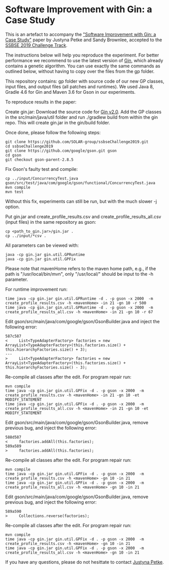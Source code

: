 # Software Improvement with Gin: a Case Study

This is an artefact to accompany the ["Software Improvement with Gin: a Case Study"](https://link.springer.com/chapter/10.1007%2F978-3-030-27455-9_14) paper by Justyna Petke and Sandy Brownlee, accepted to the [SSBSE 2019 Challenge Track](http://ssbse19.mines-albi.fr/tracks.html#challenge-track). 

The instructions below will help you reproduce the experiment. For better performance we recommend to use the latest version of [Gin](https://github.com/gintool/gin/), which already contains a genetic algorithm. You can use exactly the same commands as outlined below, without having to copy over the files from the gp folder.

This repository contains: gp folder with source code of our new GP classes, input files, and output files (all patches and runtimes). We used Java 8, Gradle 4.6 for Gin and Maven 3.6 for Gson in our experiments.

To reproduce results in the paper:

Create gin.jar: Download the source code for [Gin v2.0](https://github.com/gintool/gin/releases). Add the GP classes in the src/main/java/util folder and run ./gradlew build from within the gin repo. This will create gin.jar in the gin/build folder.

Once done, please follow the following steps:

```
git clone https://github.com/SOLAR-group/ssbseChallenge2019.git
cd ssbseChallenge2019
git clone https://github.com/google/gson.git gson
cd gson
git checkout gson-parent-2.8.5
```

Fix Gson's faulty test and compile:
```
cp ../input/ConcurrencyTest.java gson/src/test/java/com/google/gson/functional/ConcurrencyTest.java
mvn compile
mvn test
```
Without this fix, experiments can still be run, but with the much slower -j option.

Put gin.jar and create\_profile\_results.csv and create\_profile\_results\_all.csv (input files) in the same repository as gson:
```
cp <path_to_gin.jar>/gin.jar .
cp ../input/*csv .
```

All parameters can be viewed with:
```
java -cp gin.jar gin.util.GPRuntime
java -cp gin.jar gin.util.GPFix
```

Please note that mavenHome refers to the maven home path, e.g., if the path is "/usr/local/bin/mvn", only  "/usr/local/" should be input to the -h parameter. 

For runtime improvement run:
```
time java -cp gin.jar gin.util.GPRuntime -d . -p gson -x 2000  -m create_profile_results.csv -h <mavenHome> -in 21 -gn 10 -r 500 
time java -cp gin.jar gin.util.GPRuntime -d . -p gson -x 2000  -m create_profile_results_all.csv -h <mavenHome> -in 21 -gn 10 -r 67
```

Edit gson/src/main/java/com/google/gson/GsonBuilder.java and inject the following error: 
```
587c587
<     List<TypeAdapterFactory> factories = new ArrayList<TypeAdapterFactory>(this.factories.size() + this.hierarchyFactories.size() + 3); 
---
>     List<TypeAdapterFactory> factories = new ArrayList<TypeAdapterFactory>(this.factories.size() + this.hierarchyFactories.size() - 3); 
```

Re-compile all classes after the edit. For program repair run:

```
mvn compile
time java -cp gin.jar gin.util.GPFix -d . -p gson -x 2000  -m create_profile_results.csv -h <mavenHome> -in 21 -gn 10 -et MODIFY_STATEMENT
time java -cp gin.jar gin.util.GPFix -d . -p gson -x 2000  -m create_profile_results_all.csv -h <mavenHome> -in 21 -gn 10 -et MODIFY_STATEMENT
```

Edit gson/src/main/java/com/google/gson/GsonBuilder.java, remove previous bug, and inject the following error: 
```
588d587
<     factories.addAll(this.factories);
589a589
>     factories.addAll(this.factories);
```

Re-compile all classes after the edit. For program repair run:
```
mvn compile
time java -cp gin.jar gin.util.GPFix -d . -p gson -x 2000  -m create_profile_results.csv -h <mavenHome> -gn 10 -in 21
time java -cp gin.jar gin.util.GPFix -d . -p gson -x 2000  -m create_profile_results_all.csv -h <mavenHome> -gn 10 -in 21
```

Edit gson/src/main/java/com/google/gson/GsonBuilder.java, remove previous bug, and inject the following error: 
```
589a590
>     Collections.reverse(factories);
```

Re-compile all classes after the edit. For program repair run:
```
mvn compile
time java -cp gin.jar gin.util.GPFix -d . -p gson -x 2000  -m create_profile_results.csv -h <mavenHome> -gn 10 -in 21
time java -cp gin.jar gin.util.GPFix -d . -p gson -x 2000  -m create_profile_results_all.csv -h <mavenHome> -gn 10 -in 21
```

If you have any questions, please do not hesittate to contact [Justyna Petke](mailto:j.petke@ucl.ac.uk).
